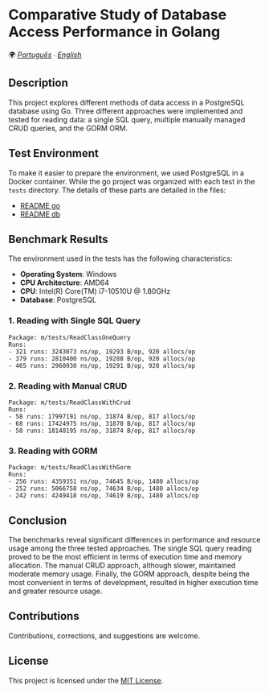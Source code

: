 # Comparative Study of Database Access Performance in Golang

🌍 *[Português](README.md) ∙ [English](README_en.md)*

## Description
This project explores different methods of data access in a PostgreSQL database using Go. Three different approaches were implemented and tested for reading data: a single SQL query, multiple manually managed CRUD queries, and the GORM ORM.

## Test Environment

To make it easier to prepare the environment, we used PostgreSQL in a Docker container. While the go project was organized with each test in the `tests` directory. The details of these parts are detailed in the files:
- [README go](./go-projects/README_en.md)
- [README db](./database/README_en.md)

## Benchmark Results

The environment used in the tests has the following characteristics:

- **Operating System**: Windows
- **CPU Architecture**: AMD64
- **CPU**: Intel(R) Core(TM) i7-10510U @ 1.80GHz
- **Database**: PostgreSQL

### 1. Reading with Single SQL Query
```
Package: m/tests/ReadClassOneQuery
Runs: 
- 321 runs: 3243073 ns/op, 19293 B/op, 920 allocs/op
- 379 runs: 2810400 ns/op, 19288 B/op, 920 allocs/op
- 465 runs: 2960930 ns/op, 19291 B/op, 920 allocs/op
```

### 2. Reading with Manual CRUD
```
Package: m/tests/ReadClassWithCrud
Runs:
- 58 runs: 17997191 ns/op, 31874 B/op, 817 allocs/op
- 68 runs: 17424975 ns/op, 31870 B/op, 817 allocs/op
- 58 runs: 18148195 ns/op, 31874 B/op, 817 allocs/op
```

### 3. Reading with GORM
```
Package: m/tests/ReadClassWithGorm
Runs:
- 256 runs: 4359351 ns/op, 74645 B/op, 1480 allocs/op
- 252 runs: 5066758 ns/op, 74634 B/op, 1480 allocs/op
- 242 runs: 4249418 ns/op, 74619 B/op, 1480 allocs/op
```

## Conclusion
The benchmarks reveal significant differences in performance and resource usage among the three tested approaches. The single SQL query reading proved to be the most efficient in terms of execution time and memory allocation. The manual CRUD approach, although slower, maintained moderate memory usage. Finally, the GORM approach, despite being the most convenient in terms of development, resulted in higher execution time and greater resource usage.

## Contributions

Contributions, corrections, and suggestions are welcome.

## License

This project is licensed under the [MIT License](LICENSE).